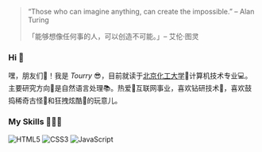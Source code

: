 >“Those who can imagine anything, can create the impossible.” – Alan Turing
>
>「能够想像任何事的人，可以创造不可能。」– 艾伦·图灵

### Hi  👋

嘿，朋友们🥰！我是 *Tourry* 😎，目前就读于[北京化工大学](https://www.buct.edu.cn/main.htm)🏫计算机技术专业💻。主要研究方向🎯是自然语言处理📚。热爱💖互联网事业，喜欢钻研技术📌，喜欢鼓捣稀奇古怪👾和狂拽炫酷🤖的玩意儿。

### My Skills 👨🏽‍💻

![HTML5](https://img.shields.io/badge/-HTML5-E34F26?style=flat-square&logo=html5&logoColor=white)
![CSS3](https://img.shields.io/badge/-CSS3-1572B6?style=flat-square&logo=css3)
![JavaScript](https://img.shields.io/badge/-JavaScript-oringe?style=flat-square&logo=javascript)

